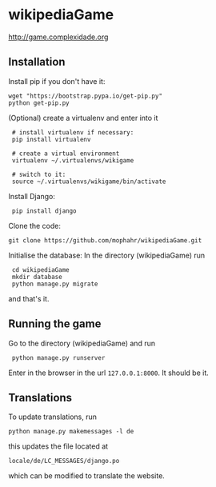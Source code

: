 wikipediaGame
=============

http://game.complexidade.org

Installation
------------

Install pip if you don't have it:

    wget "https://bootstrap.pypa.io/get-pip.py"
    python get-pip.py

(Optional) create a virtualenv and enter into it

     # install virtualenv if necessary:
     pip install virtualenv

     # create a virtual environment
     virtualenv ~/.virtualenvs/wikigame

     # switch to it:
     source ~/.virtualenvs/wikigame/bin/activate

Install Django:

     pip install django

Clone the code:

    git clone https://github.com/mophahr/wikipediaGame.git

Initialise the database: In the directory (wikipediaGame) run

     cd wikipediaGame
     mkdir database
     python manage.py migrate

and that's it.

Running the game
----------------

Go to the directory (wikipediaGame) and run

     python manage.py runserver

Enter in the browser in the url `127.0.0.1:8000`. It should be it.

Translations
------------

To update translations, run

	python manage.py makemessages -l de

this updates the file located at 

	locale/de/LC_MESSAGES/django.po

which can be modified to translate the website.





